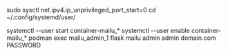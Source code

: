 sudo sysctl net.ipv4.ip_unprivileged_port_start=0
cd ~/.config/systemd/user/



systemctl --user start container-mailu_*
systemctl --user enable container-mailu_*
podman exec mailu_admin_1 flask mailu admin admin domain.com PASSWORD
